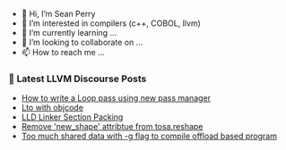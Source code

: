 - 👋 Hi, I’m Sean Perry
- 👀 I’m interested in compilers (c++, COBOL, llvm)
- 🌱 I’m currently learning ...
- 💞️ I’m looking to collaborate on ...
- 📫 How to reach me ...

<!---
s66perry/s66perry is a ✨ special ✨ repository because its `README.md` (this file) appears on your GitHub profile.
You can click the Preview link to take a look at your changes.
--->
### 📕 Latest LLVM Discourse Posts

<!-- DISCOURSE-LLVM:START -->
- [How to write a Loop pass using new pass manager](https://discourse.llvm.org/t/how-to-write-a-loop-pass-using-new-pass-manager/70240#post_1)
- [Lto with objcode](https://discourse.llvm.org/t/lto-with-objcode/70236#post_1)
- [LLD Linker Section Packing](https://discourse.llvm.org/t/lld-linker-section-packing/70234#post_1)
- [Remove &#39;new_shape&#39; attribtue from tosa.reshape](https://discourse.llvm.org/t/remove-new-shape-attribtue-from-tosa-reshape/70125#post_2)
- [Too much shared data with -g flag to compile offload based program](https://discourse.llvm.org/t/too-much-shared-data-with-g-flag-to-compile-offload-based-program/70230#post_3)
<!-- DISCOURSE-LLVM:END -->
